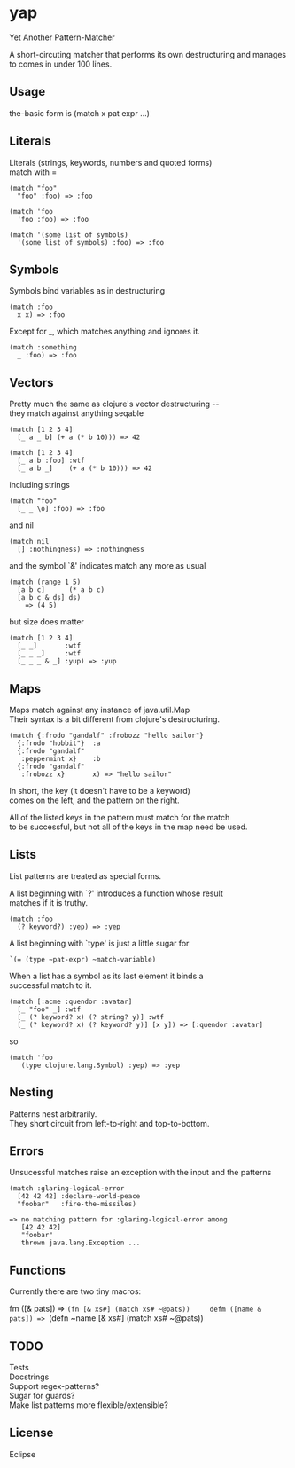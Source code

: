 # yap

Yet Another Pattern-Matcher    

A short-circuting matcher that performs its own
destructuring and manages to comes in under 100 lines.

## Usage

the-basic form is (match x pat expr ...)

## Literals

Literals (strings, keywords, numbers and quoted forms)    
match with =

    (match "foo"
      "foo" :foo) => :foo

    (match 'foo
      'foo :foo) => :foo

    (match '(some list of symbols)
      '(some list of symbols) :foo) => :foo

## Symbols

Symbols bind variables as in destructuring

    (match :foo 
      x x) => :foo

Except for _, which matches anything and ignores it.

    (match :something
      _ :foo) => :foo

## Vectors

Pretty much the same as clojure's vector destructuring --     
they match against anything seqable

    (match [1 2 3 4]
      [_ a _ b] (+ a (* b 10))) => 42

    (match [1 2 3 4]
      [_ a b :foo] :wtf
      [_ a b _]    (+ a (* b 10))) => 42

including strings    

    (match "foo"
      [_ _ \o] :foo) => :foo

and nil    

    (match nil
      [] :nothingness) => :nothingness

and the symbol `&' indicates match any more as usual

    (match (range 1 5)
      [a b c]      (* a b c)
      [a b c & ds] ds)
        => (4 5)

but size does matter    

    (match [1 2 3 4]
      [_ _]       :wtf
      [_ _ _]     :wtf
      [_ _ _ & _] :yup) => :yup

## Maps

Maps match against any instance of java.util.Map    
Their syntax is a bit different from clojure's
destructuring.

    (match {:frodo "gandalf" :frobozz "hello sailor"}
      {:frodo "hobbit"}  :a
      {:frodo "gandalf" 
       :peppermint x}    :b
      {:frodo "gandalf"
       :frobozz x}       x) => "hello sailor"

In short, the key (it doesn't have to be a keyword)    
comes on the left, and the pattern on the right. 

All of the listed keys in the pattern must match for the match     
to be successful, but not all of the keys in the map need be used.

## Lists

List patterns are treated as special forms.

A list beginning with `?' introduces a function whose result   
matches if it is truthy.

    (match :foo
      (? keyword?) :yep) => :yep

A list beginning with `type' is just a little sugar for
  
    `(= (type ~pat-expr) ~match-variable)

When a list has a symbol as its last element it binds a    
successful match to it.    

    (match [:acme :quendor :avatar]
      [_ "foo" _] :wtf
      [_ (? keyword? x) (? string? y)] :wtf    
      [_ (? keyword? x) (? keyword? y)] [x y]) => [:quendor :avatar]    

so    

    (match 'foo
       (type clojure.lang.Symbol) :yep) => :yep

## Nesting

Patterns nest arbitrarily.    
They short circuit from left-to-right and top-to-bottom.

## Errors

Unsucessful matches raise an exception with the input and the patterns

    (match :glaring-logical-error
      [42 42 42] :declare-world-peace
      "foobar"   :fire-the-missiles)

    => no matching pattern for :glaring-logical-error among    
       [42 42 42]
       "foobar"
       thrown java.lang.Exception ...

## Functions

Currently there are two tiny macros:

fm   ([& pats]) => `(fn [& xs#] (match xs# ~@pats))    
defm ([name & pats]) => `(defn ~name [& xs#] (match xs# ~@pats))    

## TODO

Tests    
Docstrings    
Support regex-patterns?    
Sugar for guards?    
Make list patterns more flexible/extensible?    

## License

Eclipse
